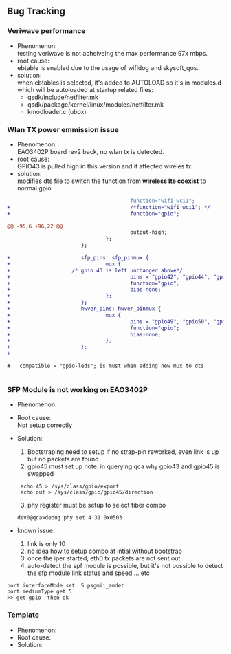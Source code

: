 ## Bug Tracking ##

### Veriwave performance
* Phenomenon:  
  testing veriwave is not acheiveing the max performance 97x mbps.
* root cause:  
  ebtable is enabled due to the usage of wifidog and skysoft_qos.
* solution:  
  when ebtables is selected, it's added to AUTOLOAD so it's in modules.d which will be autoloaded at startup
  related files:
  - qsdk/include/netfilter.mk
  - qsdk/package/kernel/linux/modules/netfilter.mk
  - kmodloader.c (ubox)



### Wlan TX power emmission issue
* Phenomenon:  
    EAO3402P board rev2 back, no wlan tx is detected.
* root cause:  
    GPIO43 is pulled high in this version and it affected wireles tx.
* solution:  
    modifies dts file to switch the function from **wireless lte coexist** to normal gpio

```diff
-                                       function="wifi_wci1";
+                                       /*function="wifi_wci1"; */
+                                       function="gpio";

@@ -95,6 +96,22 @@
                                        output-high;
                                };
                        };

+                       sfp_pins: sfp_pinmux {
+                               mux {
+                    /* gpio 43 is left unchanged above*/
+                                       pins = "gpio42", "gpio44", "gpio45", "gpio46", "gpio47", "gpio48";
+                                       function="gpio";
+                                       bias-none;
+                               };
+                       };
+                       hwver_pins: hwver_pinmux {
+                               mux {
+                                       pins = "gpio49", "gpio50", "gpio68";
+                                       function="gpio";
+                                       bias-none;
+                               };
+                       };
+

# 	compatible = "gpio-leds"; is must when adding new mux to dts 



```


### SFP Module is not working on EAO3402P 
* Phenomenon:  
  
* Root cause:  
    Not setup correctly
* Solution:  
   1. Bootstraping need to setup 
      if no strap-pin reworked, even link is up but no packets are found
   2. gpio45 must set up 
      note: in querying qca why gpio43 and gpio45 is swapped  

   ```
    echo 45 > /sys/class/gpio/export 
    echo out > /sys/class/gpio/gpio45/direction
   ```  

    3. phy register must be setup to select fiber combo
    ```
    dev0@qca>debug phy set 4 31 0x0503
    
    ```

* known issue:
    1. link is only 10
    2. no idea how to setup combo at intial without bootstrap
    3. once the iper started, eth0 tx packets are not sent out 
    4. auto-detect the spf module is possible, but it's not possible to detect 
       the sfp module link status and speed ... etc


```
port interfaceMode set  5 psgmii_amdet
port mediumType get 5
>> get gpio  then ok
```


### Template
* Phenomenon:  
* Root cause:  
* Solution:  



